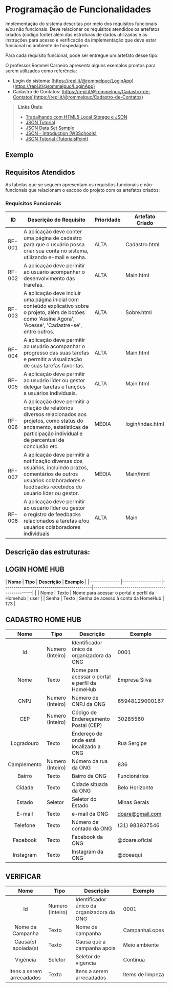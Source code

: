 # Programação de Funcionalidades

Implementação do sistema descritas por meio dos requisitos funcionais e/ou não funcionais. Deve relacionar os requisitos atendidos os artefatos criados (código fonte) além das estruturas de dados utilizadas e as instruções para acesso e verificação da implementação que deve estar funcional no ambiente de hospedagem.

Para cada requisito funcional, pode ser entregue um artefato desse tipo.

O professor Rommel Carneiro apresenta alguns exemplos prontos para serem utilizados como referência:
- Login do sistema: [https://repl.it/@rommelpuc/LoginApp](https://repl.it/@rommelpuc/LoginApp) 
- Cadastro de Contatos: [https://repl.it/@rommelpuc/Cadastro-de-Contatos](https://repl.it/@rommelpuc/Cadastro-de-Contatos)


> **Links Úteis**:
>
> - [Trabalhando com HTML5 Local Storage e JSON](https://www.devmedia.com.br/trabalhando-com-html5-local-storage-e-json/29045)
> - [JSON Tutorial](https://www.w3resource.com/JSON)
> - [JSON Data Set Sample](https://opensource.adobe.com/Spry/samples/data_region/JSONDataSetSample.html)
> - [JSON - Introduction (W3Schools)](https://www.w3schools.com/js/js_json_intro.asp)
> - [JSON Tutorial (TutorialsPoint)](https://www.tutorialspoint.com/json/index.htm)

## Exemplo

## Requisitos Atendidos

As tabelas que se seguem apresentam os requisitos funcionais e não-funcionais que relacionam o escopo do projeto com os artefatos criados:

### Requisitos Funcionais
|ID    | Descrição do Requisito | Prioridade | Artefato Criado |
|------|------------------------|------------|-----------------|
|RF-001| A aplicação deve conter uma página de cadastro para que o usuário possa criar sua conta no sistema, utilizando e-mail e senha. | ALTA | Cadastro.html |
|RF-002| A aplicação deve permitir ao usuário  acompanhar o desenvolvimento das trarefas. | ALTA | Main.html |
|RF-003| A aplicação deve incluir uma página inicial com conteúdo explicativo sobre o projeto, além de botões como 'Assine Agora', 'Acesse', 'Cadastre-se', entre outros. | ALTA | Sobre.html |
|RF-004| A aplicação deve permitir ao usuário acompanhar o progresso das suas tarefas e permitir a visualização de suas tarefas favoritas. | ALTA | Main.html |
|RF-005| A aplicação deve permitir ao usuário líder ou gestor delegar tarefas e funções a usuários individuais. | ALTA | Main.html |
|RF-006| A aplicação deve permitir a criação de relatórios diversos relacionados aos projetos, como status do andamento, estatísticas de participação individual e de percentual de conclusão etc. | MÉDIA | login/index.html |
|RF-007| A aplicação deve permitir a notificação diversas dos usuários, incluindo prazos, comentários de outros usuários colaboradores e feedbacks recebidos do usuário líder ou gestor. | MÉDIA | Main/html |
|RF-008| A aplicação deve permitir ao usuário líder ou gestor o registro de feedbacks relacionados a tarefas e/ou usuários colaboradores individuais | ALTA | Main |


## Descrição das estruturas:

## LOGIN HOME HUB
|  **Nome**      | **Tipo**          | **Descrição**                             | **Exemplo**                                    |
|:--------------:|-------------------|-------------------------------------------|------------------------------------------------|                                          |
| Nome         | Texto             | Nome para acessar o portal e perfil da Homehub                         | user                                |
| Senha       | Texto             | Senha de acesso à conta da HomeHub                     | 123                            |

## CADASTRO HOME HUB
|  **Nome**      | **Tipo**          | **Descrição**                             | **Exemplo**                                    |
|:--------------:|-------------------|-------------------------------------------|------------------------------------------------|
| Id             | Numero (Inteiro)  | Identificador único da organizadora da ONG            | 0001                                              |
| Nome         | Texto             | Nome para acessar o portal e perfil da HomeHub                         | Empresa Silva                                   |
| CNPJ       | Numero (Inteiro)             | Número de CNPJ da ONG                       | 65948129000167                            |
| CEP       | Numero (Inteiro)             | Código de Endereçamento Postal (CEP)                       | 30285560                            |
| Logradouro       | Texto             | Endereço de onde está localizado a ONG                       | Rua Sergipe                            |
| Camplemento       | Numero (Inteiro)             | Número da rua da ONG                       | 836                            |
| Bairro       | Texto             | Bairro da ONG                       | Funcionários                            |
| Cidade       | Texto             | Cidade situada da ONG                       | Belo Horizonte                            |
| Estado       | Seletor             | Seletor do Estado                       | Minas Gerais                             |
| E-mail       | Texto             | e-mail da ONG                       | doare@gmail.com                            |
| Telefone       | Texto             | Número de contado da ONG                       | (31) 983937546                            |
| Facebook       | Texto             | Facebook da ONG                       | @doare.oficial                            |
| Instagram       | Texto             | Instagram da ONG                       | @doeaqui                            |

## VERIFICAR
|  **Nome**      | **Tipo**          | **Descrição**                             | **Exemplo**                                    |
|:--------------:|-------------------|-------------------------------------------|------------------------------------------------|
| Id             | Numero (Inteiro)  | Identificador único da organizadora da ONG            | 0001                                              |
| Nome da Campanha    | Texto             | Nome de campanha                         | CampanhaLopes                                   |
| Causa(s) apoiada(s)       | Texto             | Causa que a campanha apoia                      | Meio ambiente                          |
| Vigência       | Seletor             | Seletor de vigencia                       | Continua                           | 
| Itens a serem arrecadados       | Texto             | Itens a serem arrecadados                        | Items de limpeza                             |       |

